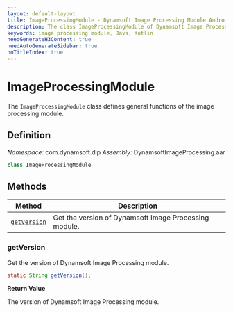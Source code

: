 ```yaml
---
layout: default-layout
title: ImageProcessingModule - Dynamsoft Image Processing Module Android Edition API Reference
description: The class ImageProcessingModule of Dynamsoft Image Processing Module represents general functions of the image processing module.
keywords: image processing module, Java, Kotlin
needGenerateH3Content: true
needAutoGenerateSidebar: true
noTitleIndex: true
---
```


# ImageProcessingModule

The `ImageProcessingModule` class defines general functions of the image processing module.

## Definition

*Namespace:* com.dynamsoft.dip
*Assembly:* DynamsoftImageProcessing.aar

```java
class ImageProcessingModule
```

## Methods

| Method | Description |
| ------ | ----------- |
| [`getVersion`](#getversion) | Get the version of Dynamsoft Image Processing module. |

### getVersion

Get the version of Dynamsoft Image Processing module.

```java
static String getVersion();
```

**Return Value**

The version of Dynamsoft Image Processing module.
